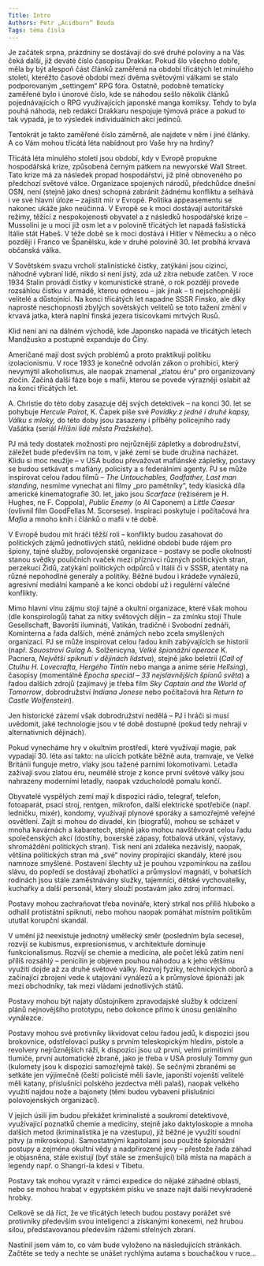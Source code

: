 ```yaml
---
Title: Intro
Authors: Petr „Acidburn“ Bouda
Tags: téma čísla
---
```


Je začátek srpna, prázdniny se dostávají do své druhé poloviny a na Vás čeká další, již deváté číslo časopisu Drakkar. Pokud šlo všechno dobře, měla by být alespoň část článků zaměřená na období třicátých let minulého století, kteréžto časové období mezi dvěma světovými válkami se stalo podporovaným „settingem“ RPG fóra. Ostatně, podobně tematicky zaměřené bylo i únorové číslo, kde se náhodou sešlo několik článků pojednávajících o RPG využívajících japonské manga komiksy. Tehdy to byla pouhá náhoda, neb redakci Drakkaru nespojuje týmová práce a pokud to tak vypadá, je to výsledek individuálních akcí jedinců.

Tentokrát je takto zaměřené číslo záměrně, ale najdete v něm i jiné články. A co Vám mohou třicátá léta nabídnout pro Vaše hry na hrdiny?

Třicátá léta minulého století jsou období, kdy v Evropě propukne hospodářská krize, způsobená černým pátkem na newyorské Wall Street. Tato krize má za následek propad hospodářství, již plně obnoveného po předchozí světové válce. Organizace spojených národů, předchůdce dnešní OSN, není (stejně jako dnes) schopná zabránit žádnému konfliktu a selhává i ve své hlavní úloze – zajistit mír v Evropě. Politika appeasementu se nakonec ukáže jako neúčinná. V Evropě se k moci dostávají autoritářské režimy, těžící z nespokojenosti obyvatel a z následků hospodářské krize – Mussolini je u moci již osm let a v polovině třicátých let napadá fašistická Itálie stát Habeš. V téže době se k moci dostává i Hitler v Německu a o něco později i Franco ve Španělsku, kde v druhé polovině 30. let probíhá krvavá občanská válka.

V Sovětském svazu vrcholí stalinistické čistky, zatýkáni jsou cizinci, náhodně vybraní lidé, nikdo si není jistý, zda už zítra nebude zatčen. V roce 1934 Stalin provádí čistky v komunistické straně, o rok později provede rozsáhlou čistku v armádě, kterou odnesou – jak jinak – ti nejschopnější velitelé a důstojníci. Na konci třicátých let napadne SSSR Finsko, ale díky naprosté neschopnosti zbylých sovětských velitelů se toto tažení změní v krvavá jatka, která naplní finská jezera tisícovkami mrtvých Rusů.

Klid není ani na dálném východě, kde Japonsko napadá ve třicátých letech Mandžusko a postupně expanduje do Číny.

Američané mají dost svých problémů a proto praktikují politiku izolacionismu. V roce 1933 je konečně odvolán zákon o prohibici, který nevymýtil alkoholismus, ale naopak znamenal „zlatou éru“ pro organizovaný zločin. Začíná další fáze boje s mafií, kterou se povede výrazněji oslabit až na konci třicátých let.

A. Christie do této doby zasazuje děj svých detektivek – na konci 30\. let se pohybuje _Hercule Poirot_, K. Čapek píše své _Povídky z jedné i druhé kapsy, Válku s mloky,_ do této doby jsou zasazeny i příběhy policejního rady Vašátka (seriál _Hříšní lidé města Pražského_).

PJ má tedy dostatek možností pro nejrůznější zápletky a dobrodružství, záležet bude především na tom, v jaké zemi se bude družina nacházet. Klidu si moc neužije – v USA budou převažovat mafiánské zápletky, postavy se budou setkávat s mafiány, policisty a s federálními agenty. PJ se může inspirovat celou řadou filmů – _The Untouchables, Godfather, Last man standing_, nesmíme vynechat ani filmy „pro pamětníky“, tedy klasická díla americké kinematografie 30\. let, jako jsou _Scarface_ (režisérem je H. Hughes, ne F. Coppola), _Public Enemy_ (o Al Caponem) a _Little Caesar_ (ovlivnil film GoodFellas M. Scorsese). Inspiraci poskytuje i počítačová hra _Mafia_ a mnoho knih i článků o mafii v té době.

V Evropě budou mít hráči těžší roli – konflikty budou zasahovat do politických zájmů jednotlivých států, neklidné období bude rájem pro špiony, tajné služby, polovojenské organizace – postavy se podle okolností stanou svědky pouličních rvaček mezi příznivci různých politických stran, perzekucí Židů, zatýkání politických odpůrců v Itálii či v SSSR, atentáty na různé nepohodlné generály a politiky. Běžné budou i krádeže vynálezů, agresivní mediální kampaně a ke konci období už i regulérní válečné konflikty.

Mimo hlavní vlnu zájmu stojí tajné a okultní organizace, které však mohou (dle konspirologů) tahat za nitky světových dějin – za zmínku stojí Thule Gesellschaft, Bavorští ilumináti, Vatikán, tradičně i Svobodní zednáři, Kominterna a řada dalších, méně známých nebo zcela smyšlených organizací. PJ se může inspirovat celou řadou knih zabývajících se historií (např. _Souostroví Gulag_ A. Solženicyna, _Velké špionážní operace_ K. Pacnera, _Největší spiknutí v dějinách lidstva_), stejně jako beletrií (_Call of Ctulhu H. Lovecrafta, Hergého Tintin_ nebo manga a anime série _Hellsing_), časopisy (momentálně _Epocha speciál – 33 nejslavnějších špionů světa_) a řadou dalších zdrojů (zajímavý je třeba film _Sky Captain and the World of Tomorrow_, dobrodružství _Indiana Jonese_ nebo počítačová hra _Return to Castle Wolfenstein_).

Jen historické zázemí však dobrodružství nedělá – PJ i hráči si musí uvědomit, jaké technologie jsou v té době dostupné (pokud tedy nehrají v alternativních dějinách).

Pokud vynecháme hry v okultním prostředí, které využívají magie, pak vypadají 30\. léta asi takto: na ulicích potkáte běžně auta, tramvaje, ve Velké Británii funguje metro, vlaky jsou tažené parními lokomotivami. Letadla zažívají svou zlatou éru, neumělé stroje z konce první světové války jsou nahrazeny moderními letadly, naopak vzducholodě pomalu končí.

Obyvatelé vyspělých zemí mají k dispozici rádio, telegraf, telefon, fotoaparát, psací stroj, rentgen, mikrofon, další elektrické spotřebiče (např. ledničku, mixér), kondomy, využívají plynové sporáky a samozřejmě veřejné osvětlení. Zajít si mohou do divadel, kin (biografů), mohou se scházet v mnoha kavárnách a kabaretech, stejně jako mohou navštěvovat celou řadu společenských akcí (dostihy, boxerské zápasy, fotbalová utkání, výstavy, shromáždění politických stran). Tisk není ani zdaleka nezávislý, naopak, většina politických stran má „své“ noviny propírající skandály, které jsou namnoze smyšlené. Postavení šlechty už je pouhou vzpomínkou na zašlou slávu, do popředí se dostávají zbohatlíci a průmysloví magnáti, v bohatších rodinách jsou stále zaměstnávány služky, tajemníci, dětské vychovatelky, kuchařky a další personál, který slouží postavám jako zdroj informací.

Postavy mohou zachraňovat třeba novináře, který strkal nos příliš hluboko a odhalil protistátní spiknutí, nebo mohou naopak pomáhat místním politikům ututlat korupční skandál.

V umění již neexistuje jednotný umělecký směr (posledním byla secese), rozvíjí se kubismus, expresionismus, v architektuře dominuje funkcionalismus. Rozvíjí se chemie a medicína, ale počet léků zatím není příliš rozsáhlý – penicilin je objeven pouhou náhodou a k jeho většímu využití dojde až za druhé světové války. Rozvoj fyziky, technických oborů a začínající zbrojení vede k utajování vynálezů a k průmyslové špionáži jak mezi obchodníky, tak mezi vládami jednotlivých států.

Postavy mohou být najaty důstojníkem zpravodajské služby k odcizení plánů nejnovějšího prototypu, nebo dokonce přímo k únosu geniálního vynálezce.

Postavy mohou své protivníky likvidovat celou řadou jedů, k dispozici jsou brokovnice, odstřelovací pušky s prvním teleskopickým hledím, pistole a revolvery nejrůznějších ráží, k dispozici jsou už první, velmi primitivní tlumiče, první automatické zbraně, jako je třeba v USA proslulý Tommy gun (kulomety jsou k dispozici samozřejmě také). Se sečnými zbraněmi se setkáte jen výjimečně (čeští policisté měli šavle, japonští vojenští velitelé měli katany, příslušníci polského jezdectva měli palaš), naopak velkého využití najdou nože a bajonety (těmi budou vybaveni příslušníci polovojenských organizací).

V jejich úsilí jim budou překážet kriminalisté a soukromí detektivové, využívající poznatků chemie a medicíny, stejně jako daktyloskopie a mnoha dalších metod (kriminalistika je na vzestupu), již běžné je využití soudní pitvy (a mikroskopu). Samostatnými kapitolami jsou použité špionážní postupy a zejména okultní vědy a nadpřirozené jevy – přestože řada záhad je objasněna, stále existují (byť stále se zmenšující) bílá místa na mapách a legendy např. o Shangri-la kdesi v Tibetu.

Postavy tak mohou vyrazit v rámci expedice do nějaké záhadné oblasti, nebo se mohou hrabat v egyptském písku ve snaze najít další nevykradené hrobky.

Celkově se dá říct, že ve třicátých letech budou postavy porážet své protivníky především svou inteligencí a získanými konexemi, než hrubou silou, představovanou především rážemi střelných zbraní.

Nastínil jsem vám to, co vám bude vyloženo na následujících stránkách. Začtěte se tedy a nechte se unášet rychlýma autama s bouchačkou v ruce…
